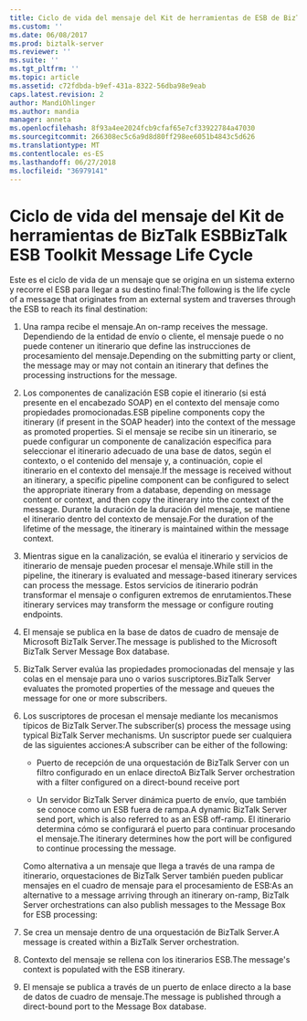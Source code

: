 ```yaml
---
title: Ciclo de vida del mensaje del Kit de herramientas de ESB de BizTalk | Microsoft Docs
ms.custom: ''
ms.date: 06/08/2017
ms.prod: biztalk-server
ms.reviewer: ''
ms.suite: ''
ms.tgt_pltfrm: ''
ms.topic: article
ms.assetid: c72fdbda-b9ef-431a-8322-56dba98e9eab
caps.latest.revision: 2
author: MandiOhlinger
ms.author: mandia
manager: anneta
ms.openlocfilehash: 8f93a4ee2024fcb9cfaf65e7cf33922784a47030
ms.sourcegitcommit: 266308ec5c6a9d8d80ff298ee6051b4843c5d626
ms.translationtype: MT
ms.contentlocale: es-ES
ms.lasthandoff: 06/27/2018
ms.locfileid: "36979141"
---
```

# <a name="biztalk-esb-toolkit-message-life-cycle"></a><span data-ttu-id="52197-102">Ciclo de vida del mensaje del Kit de herramientas de BizTalk ESB</span><span class="sxs-lookup"><span data-stu-id="52197-102">BizTalk ESB Toolkit Message Life Cycle</span></span>
<span data-ttu-id="52197-103">Este es el ciclo de vida de un mensaje que se origina en un sistema externo y recorre el ESB para llegar a su destino final:</span><span class="sxs-lookup"><span data-stu-id="52197-103">The following is the life cycle of a message that originates from an external system and traverses through the ESB to reach its final destination:</span></span>  

1. <span data-ttu-id="52197-104">Una rampa recibe el mensaje.</span><span class="sxs-lookup"><span data-stu-id="52197-104">An on-ramp receives the message.</span></span> <span data-ttu-id="52197-105">Dependiendo de la entidad de envío o cliente, el mensaje puede o no puede contener un itinerario que define las instrucciones de procesamiento del mensaje.</span><span class="sxs-lookup"><span data-stu-id="52197-105">Depending on the submitting party or client, the message may or may not contain an itinerary that defines the processing instructions for the message.</span></span>  

2. <span data-ttu-id="52197-106">Los componentes de canalización ESB copie el itinerario (si está presente en el encabezado SOAP) en el contexto del mensaje como propiedades promocionadas.</span><span class="sxs-lookup"><span data-stu-id="52197-106">ESB pipeline components copy the itinerary (if present in the SOAP header) into the context of the message as promoted properties.</span></span> <span data-ttu-id="52197-107">Si el mensaje se recibe sin un itinerario, se puede configurar un componente de canalización específica para seleccionar el itinerario adecuado de una base de datos, según el contexto, o el contenido del mensaje y, a continuación, copie el itinerario en el contexto del mensaje.</span><span class="sxs-lookup"><span data-stu-id="52197-107">If the message is received without an itinerary, a specific pipeline component can be configured to select the appropriate itinerary from a database, depending on message content or context, and then copy the itinerary into the context of the message.</span></span> <span data-ttu-id="52197-108">Durante la duración de la duración del mensaje, se mantiene el itinerario dentro del contexto de mensaje.</span><span class="sxs-lookup"><span data-stu-id="52197-108">For the duration of the lifetime of the message, the itinerary is maintained within the message context.</span></span>  

3. <span data-ttu-id="52197-109">Mientras sigue en la canalización, se evalúa el itinerario y servicios de itinerario de mensaje pueden procesar el mensaje.</span><span class="sxs-lookup"><span data-stu-id="52197-109">While still in the pipeline, the itinerary is evaluated and message-based itinerary services can process the message.</span></span> <span data-ttu-id="52197-110">Estos servicios de itinerario podrán transformar el mensaje o configuren extremos de enrutamientos.</span><span class="sxs-lookup"><span data-stu-id="52197-110">These itinerary services may transform the message or configure routing endpoints.</span></span>  

4. <span data-ttu-id="52197-111">El mensaje se publica en la base de datos de cuadro de mensaje de Microsoft BizTalk Server.</span><span class="sxs-lookup"><span data-stu-id="52197-111">The message is published to the Microsoft BizTalk Server Message Box database.</span></span>  

5. <span data-ttu-id="52197-112">BizTalk Server evalúa las propiedades promocionadas del mensaje y las colas en el mensaje para uno o varios suscriptores.</span><span class="sxs-lookup"><span data-stu-id="52197-112">BizTalk Server evaluates the promoted properties of the message and queues the message for one or more subscribers.</span></span>  

6. <span data-ttu-id="52197-113">Los suscriptores de procesan el mensaje mediante los mecanismos típicos de BizTalk Server.</span><span class="sxs-lookup"><span data-stu-id="52197-113">The subscriber(s) process the message using typical BizTalk Server mechanisms.</span></span> <span data-ttu-id="52197-114">Un suscriptor puede ser cualquiera de las siguientes acciones:</span><span class="sxs-lookup"><span data-stu-id="52197-114">A subscriber can be either of the following:</span></span>  

   -   <span data-ttu-id="52197-115">Puerto de recepción de una orquestación de BizTalk Server con un filtro configurado en un enlace directo</span><span class="sxs-lookup"><span data-stu-id="52197-115">A BizTalk Server orchestration with a filter configured on a direct-bound receive port</span></span>  

   -   <span data-ttu-id="52197-116">Un servidor BizTalk Server dinámica puerto de envío, que también se conoce como un ESB fuera de rampa.</span><span class="sxs-lookup"><span data-stu-id="52197-116">A dynamic BizTalk Server send port, which is also referred to as an ESB off-ramp.</span></span> <span data-ttu-id="52197-117">El itinerario determina cómo se configurará el puerto para continuar procesando el mensaje.</span><span class="sxs-lookup"><span data-stu-id="52197-117">The itinerary determines how the port will be configured to continue processing the message.</span></span>  

   <span data-ttu-id="52197-118">Como alternativa a un mensaje que llega a través de una rampa de itinerario, orquestaciones de BizTalk Server también pueden publicar mensajes en el cuadro de mensaje para el procesamiento de ESB:</span><span class="sxs-lookup"><span data-stu-id="52197-118">As an alternative to a message arriving through an itinerary on-ramp, BizTalk Server orchestrations can also publish messages to the Message Box for ESB processing:</span></span>  

7. <span data-ttu-id="52197-119">Se crea un mensaje dentro de una orquestación de BizTalk Server.</span><span class="sxs-lookup"><span data-stu-id="52197-119">A message is created within a BizTalk Server orchestration.</span></span>  

8. <span data-ttu-id="52197-120">Contexto del mensaje se rellena con los itinerarios ESB.</span><span class="sxs-lookup"><span data-stu-id="52197-120">The message's context is populated with the ESB itinerary.</span></span>  

9. <span data-ttu-id="52197-121">El mensaje se publica a través de un puerto de enlace directo a la base de datos de cuadro de mensaje.</span><span class="sxs-lookup"><span data-stu-id="52197-121">The message is published through a direct-bound port to the Message Box database.</span></span>
